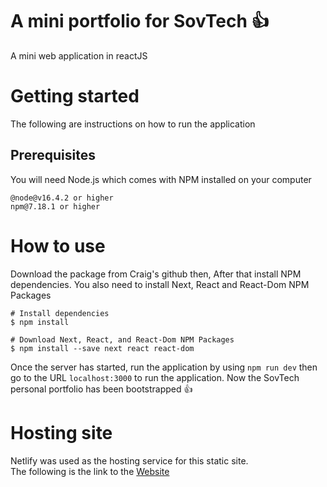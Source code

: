 # A mini portfolio for SovTech :+1:
A mini web application in reactJS

# Getting started
The following are instructions on how to run the application

## Prerequisites
You will need Node.js which comes with NPM installed on your computer
```
@node@v16.4.2 or higher
npm@7.18.1 or higher
```

# How to use 
Download the package from Craig's github then, After that install NPM dependencies. You also need to install Next, React and React-Dom NPM Packages
```
# Install dependencies
$ npm install

# Download Next, React, and React-Dom NPM Packages
$ npm install --save next react react-dom

```
Once the server has started, run the application by using `npm run dev` then go to the URL `localhost:3000` to run the application. 
Now the SovTech personal portfolio has been bootstrapped :+1:

# Hosting site
Netlify was used as the hosting service for this static site.  
The following is the link to the [Website](https://whimsical-maamoul-500639.netlify.app/)
